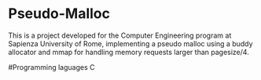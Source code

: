 # Pseudo-Malloc
This is a project developed for the Computer Engineering program at Sapienza University of Rome, implementing a pseudo malloc using a buddy allocator and mmap for handling memory requests larger than pagesize/4.

#Programming laguages
C
